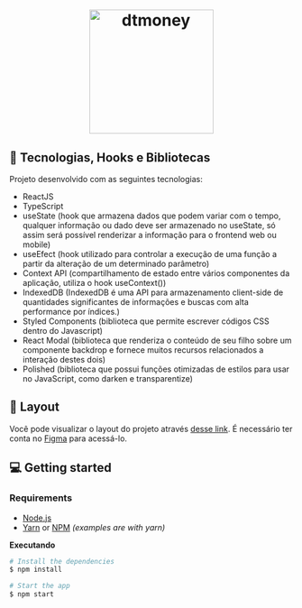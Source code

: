 <h1 align="center">
  <img alt="dtmoney" title="dtmoney" src="https://user-images.githubusercontent.com/44758448/177664030-9fcc070f-86d8-47a9-b4e3-9b12f68c8f9a.svg" width="220px" />
</h1>

## 🚀 Tecnologias, Hooks e Bibliotecas

Projeto desenvolvido com as seguintes tecnologias:

- ReactJS
- TypeScript
- useState (hook que armazena dados que podem variar com o tempo, qualquer informação ou dado deve ser armazenado no useState, só assim será possível renderizar a informação para o frontend web ou mobile)
- useEfect (hook utilizado para controlar a execução de uma função a partir da alteração de um determinado parâmetro)
- Context API (compartilhamento de estado entre vários componentes da aplicação, utiliza o hook useContext())
- IndexedDB (IndexedDB é uma API para armazenamento client-side de quantidades significantes de informações e buscas com alta performance por índices.)
- Styled Components (biblioteca que permite escrever códigos CSS dentro do Javascript)
- React Modal (biblioteca que renderiza o conteúdo de seu filho sobre um componente backdrop e fornece muitos recursos relacionados a interação destes dois)
- Polished (biblioteca que possui funções otimizadas de estilos para usar no JavaScript, como darken e transparentize)

## 🔮 Layout

Você pode visualizar o layout do projeto através [desse link](https://www.figma.com/file/0xmu9mj2TJYoIOubBFWsk5/dtmoney-Ignite-(Copy)?node-id=0%3A1). É necessário ter conta no [Figma](https://figma.com) para acessá-lo.

## 💻 Getting started

### Requirements

- [Node.js](https://nodejs.org/en/)
- [Yarn](https://classic.yarnpkg.com/) or [NPM](https://www.npmjs.com/) _(examples are with yarn)_

**Executando**

```bash
# Install the dependencies
$ npm install

# Start the app
$ npm start
```